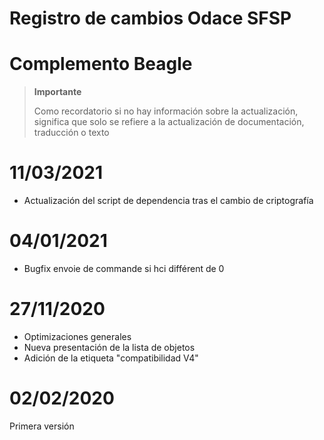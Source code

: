 # Registro de cambios Odace SFSP

# Complemento Beagle

>**Importante**
>
>Como recordatorio si no hay información sobre la actualización, significa que solo se refiere a la actualización de documentación, traducción o texto

# 11/03/2021

- Actualización del script de dependencia tras el cambio de criptografía

# 04/01/2021

- Bugfix envoie de commande si hci différent de 0

# 27/11/2020

- Optimizaciones generales
- Nueva presentación de la lista de objetos
- Adición de la etiqueta "compatibilidad V4"


# 02/02/2020

Primera versión

